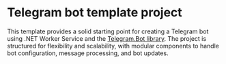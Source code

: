 # **Telegram bot template project**
This template provides a solid starting point for creating a Telegram bot using .NET Worker Service and the [Telegram.Bot library](https://github.com/TelegramBots/Telegram.Bot).
The project is structured for flexibility and scalability, with modular components to handle bot configuration, message processing, and bot updates.
